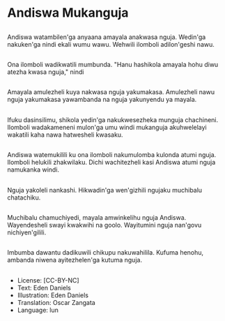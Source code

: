 # Andiswa Mukanguja

##
Andiswa watambilen'ga anyaana amayala anakwasa nguja. Wedin'ga nakuken'ga nindi ekali wumu wawu. Wehwili ilomboli adilon'geshi nawu.

##
Ona ilomboli wadikwatili mumbunda. "Hanu hashikola amayala hohu diwu atezha kwasa nguja," nindi

##
Amayala amulezheli kuya nakwasa nguja yakumakasa. Amulezheli nawu nguja yakumakasa yawambanda na nguja yakunyendu ya mayala.

##
Ifuku dasinsilimu, shikola yedin'ga nakukwesezheka munguja chachineni. Ilomboli wadakameneni mulon'ga umu windi mukanguja akuhwelelayi wakatili kaha nawa hatwesheli kwasaku.

##
Andiswa watemukilili ku ona ilomboli nakumulomba kulonda atumi nguja. Ilomboli helukili zhakwilaku. Dichi wachitezheli kasi Andiswa atumi nguja namukanka windi.

##
Nguja yakoleli nankashi. Hikwadin'ga wen'gizhili ngujaku muchibalu chatachiku.

##
Muchibalu chamuchiyedi, mayala amwinkelihu nguja Andiswa. Wayendesheli swayi kwakwihi na goolo. Wayitumini nguja nan'govu nichiyen'gilili.

##
Imbumba dawantu dadikuwili chikupu nakuwahilila. Kufuma henohu, ambanda niwena ayitezhelen'ga kutuma nguja.

##
* License: [CC-BY-NC]
* Text: Eden Daniels
* Illustration: Eden Daniels
* Translation: Oscar Zangata
* Language: lun
